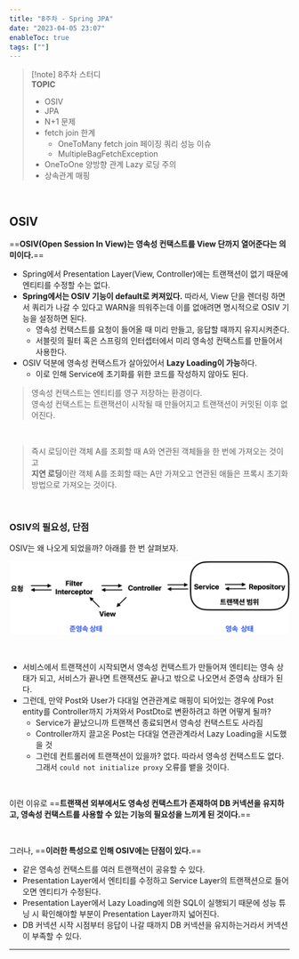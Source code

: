 ```yaml
---
title: "8주차 - Spring JPA"
date: "2023-04-05 23:07"
enableToc: true
tags: [""]
---
```


>[!note] 8주차 스터디
><br>
> **TOPIC** <br>
> - OSIV
> - JPA
> - N+1 문제
> - fetch join 한계
> 	- OneToMany fetch join 페이징 쿼리 성능 이슈
> 	- MultipleBagFetchException
> - OneToOne 양방향 관계 Lazy 로딩 주의
> - 상속관계 매핑

<br>

## OSIV

==**OSIV(Open Session In View)는 영속성 컨택스트를 View 단까지 열어준다는 의미이다.**== 
- Spring에서 Presentation Layer(View, Controller)에는 트랜잭션이 없기 때문에 엔티티를 수정할 수는 없다.
- **Spring에서는 OSIV 기능이 default로 켜져있다.** 따라서, View 단을 렌더링 하면서 쿼리가 나갈 수 있다고 WARN을 띄워주는데 이를 없애려면 명시적으로 OSIV 기능을 설정하면 된다.
	- 영속성 컨택스트를 요청이 들어올 때 미리 만들고, 응답할 때까지 유지시켜준다.
	- 서블릿의 필터 혹은 스프링의 인터셉터에서 미리 영속성 컨택스트를 만들어서 사용한다.
- OSIV 덕분에 영속성 컨택스트가 살아있어서 **Lazy Loading이 가능**하다.
	- 이로 인해 Service에 초기화를 위한 코드를 작성하지 않아도 된다.

> 영속성 컨택스트는 엔티티를 영구 저장하는 환경이다. <br>
> 영속성 컨택스트는 트랜잭션이 시작될 때 만들어지고 트랜잭션이 커밋된 이후 없어진다. <br>

<br>

> 즉시 로딩이란 객체 A를 조회할 때 A와 연관된 객체들을 한 번에 가져오는 것이고 <br>
> **지연 로딩**이란 객체 A를 조회할 때는 A만 가져오고 연관된 애들은 프록시 초기화 방법으로 가져오는 것이다.

<br>

### OSIV의 필요성, 단점

OSIV는 왜 나오게 되었을까? 아래를 한 번 살펴보자.

![](brain/image/dog-week07-2.png)

<br>

- 서비스에서 트랜잭션이 시작되면서 영속성 컨택스트가 만들어져 엔티티는 영속 상태가 되고, 서비스가 끝나면 트랜잭션도 끝나고 밖으로 나오면서 준영속 상태가 된다.
- 그런데, 만약 Post와 User가 다대일 연관관계로 매핑이 되어있는 경우에 Post entity를 Controller까지 가져와서 PostDto로 변환하려고 하면 어떻게 될까?
	- Service가 끝났으니까 트랜잭션 종료되면서 영속성 컨택스트도 사라짐
	- Controller까지 끌고온 Post는 다대일 연관관계라서 Lazy Loading을 시도했을 것
	- 그런데 컨트롤러에 트랜잭션이 있을까? 없다. 따라서 영속성 컨택스트도 없다. 그래서 `could not initialize proxy` 오류를 뱉을 것이다.

<br>

이런 이유로 ==**트랜잭션 외부에서도 영속성 컨택스트가 존재하여 DB 커넥션을 유지하고, 영속성 컨택스트를 사용할 수 있는 기능의 필요성을 느끼게 된 것이다.**==
 
<br>

그러나, ==**이러한 특성으로 인해 OSIV에는 단점이 있다.**==
- 같은 영속성 컨택스트를 여러 트랜잭션이 공유할 수 있다.
- Presentation Layer에서 엔티티를 수정하고 Service Layer의 트랜잭션으로 들어오면 엔티티가 수정된다.
- Presentation Layer에서 Lazy Loading에 의한 SQL이 실행되기 때문에 성능 튜닝 시 확인해야할 부분이 Presentation Layer까지 넓어진다.
- DB 커넥션 시작 시점부터 응답이 나갈 때까지 DB 커넥션을 유지하는거라서 커넥션이 부족할 수 있다.

<hr>

